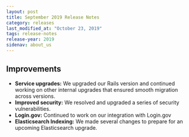 ```yaml
---
layout: post
title: September 2019 Release Notes
category: releases
last_modified_at: "October 23, 2019"
tags: release-notes
release-year: 2019
sidenav: about_us
---
```


## Improvements

* **Service upgrades:** We upgraded our Rails version and continued working on other internal upgrades that ensured smooth migration across versions.
* **Improved security:** We resolved and upgraded a series of security vulnerabilities.
* **Login.gov:** Continued to work on our integration with Login.gov
* **Elasticsearch Indexing:** We made several changes to prepare for an upcoming Elasticsearch upgrade.
